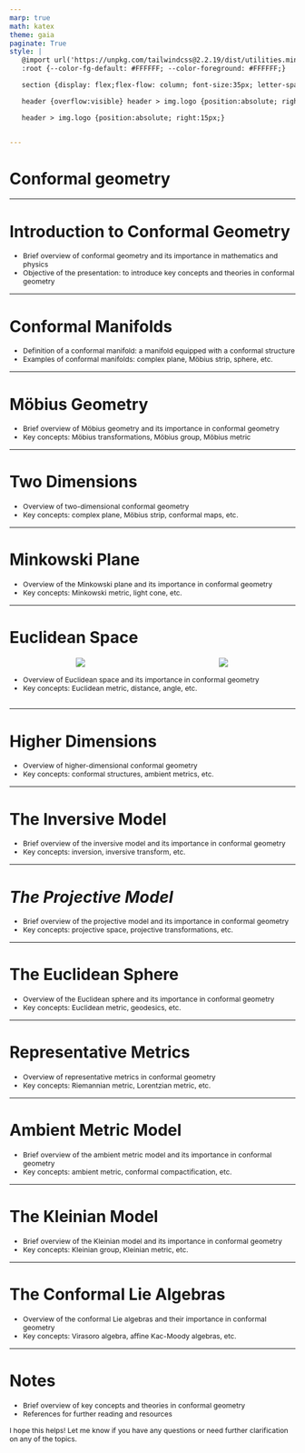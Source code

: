 ```yaml
---
marp: true
math: katex
theme: gaia
paginate: True
style: |
   @import url('https://unpkg.com/tailwindcss@2.2.19/dist/utilities.min.css');
   :root {--color-fg-default: #FFFFFF; --color-foreground: #FFFFFF;}

   section {display: flex;flex-flow: column; font-size:35px; letter-spacing:1.4px;}

   header {overflow:visible} header > img.logo {position:absolute; right:15px;}

   header > img.logo {position:absolute; right:15px;}


---
```

<!-- backgroundImage: url('backgrounds/aaabstract (9).png') -->
<!-- _class: lead -->

 # Conformal geometry

---
<style scoped>p,li {font-size:0.92em}</style>

 # Introduction to Conformal Geometry

- Brief overview of conformal geometry and its importance in mathematics and physics
- Objective of the presentation: to introduce key concepts and theories in conformal geometry

---
<style scoped>p,li {font-size:0.92em}</style>

 # Conformal Manifolds

- Definition of a conformal manifold: a manifold equipped with a conformal structure
- Examples of conformal manifolds: complex plane, Möbius strip, sphere, etc.

---
<style scoped>p,li {font-size:0.92em}</style>

 # Möbius Geometry

- Brief overview of Möbius geometry and its importance in conformal geometry
- Key concepts: Möbius transformations, Möbius group, Möbius metric

---
<style scoped>p,li {font-size:0.92em}</style>

 # Two Dimensions
- Overview of two-dimensional conformal geometry
- Key concepts: complex plane, Möbius strip, conformal maps, etc.


---
<style scoped>p,li {font-size:0.92em}</style>

 # Minkowski Plane

- Overview of the Minkowski plane and its importance in conformal geometry
- Key concepts: Minkowski metric, light cone, etc.

---
<style scoped>p,li {font-size:0.84em}</style>

 # **Euclidean Space**
<div style='flex:1 1 auto; min-height:0;' class="grid grid-cols-8 gap-4">
<div style='display:flex; flex-flow:column; min-height:0;' class="col-span-4">

<div style="display: flex; flex: 1 1 auto; flex-flow: row; min-height: 0"><div style="display: flex; flex: 1 1 auto; justify-content: center;min-height:0;min-width:0; margin-bottom:0.1em;;margin-right:0.15em">
<img style='object-fit: contain; max-height:100%; max-width:100%; background-color: rgba(0,0,0,0);' src='https://upload.wikimedia.org/wikipedia/commons/thumb/d/d5/Conformal_grid_before_M%C3%B6bius_transformation.svg/220px-Conformal_grid_before_M%C3%B6bius_transformation.svg.png'/>
</div>
<div style="display: flex; flex: 1 1 auto; justify-content: center;min-height:0;min-width:0; margin-bottom:0.1em;;margin-right:0.15em">
<img style='object-fit: contain; max-height:100%; max-width:100%; background-color: rgba(0,0,0,0);' src='https://upload.wikimedia.org/wikipedia/commons/thumb/3/3f/Conformal_grid_after_M%C3%B6bius_transformation.svg/220px-Conformal_grid_after_M%C3%B6bius_transformation.svg.png'/>
</div>
</div>

</div>

<div style='display:flex; flex-flow:column; min-height:0;' class="col-span-4">

- Overview of Euclidean space and its importance in conformal geometry
- Key concepts: Euclidean metric, distance, angle, etc.
</div>

</div>


---
<style scoped>p,li {font-size:0.92em}</style>

 # Higher Dimensions

- Overview of higher-dimensional conformal geometry
- Key concepts: conformal structures, ambient metrics, etc.

---
<style scoped>p,li {font-size:0.92em}</style>

 # **The Inversive Model**
- Brief overview of the inversive model and its importance in conformal geometry
- Key concepts: inversion, inversive transform, etc.


---
<style scoped>p,li {font-size:0.92em}</style>

 # _The Projective Model_
- Brief overview of the projective model and its importance in conformal geometry
- Key concepts: projective space, projective transformations, etc.


---
<style scoped>p,li {font-size:0.92em}</style>

 # The Euclidean Sphere

- Overview of the Euclidean sphere and its importance in conformal geometry
- Key concepts: Euclidean metric, geodesics, etc.

---
<style scoped>p,li {font-size:0.92em}</style>

 # **Representative Metrics**

- Overview of representative metrics in conformal geometry
- Key concepts: Riemannian metric, Lorentzian metric, etc.

---
<style scoped>p,li {font-size:0.92em}</style>

 # Ambient Metric Model

- Brief overview of the ambient metric model and its importance in conformal geometry
- Key concepts: ambient metric, conformal compactification, etc.

---
<style scoped>p,li {font-size:0.92em}</style>

 # The Kleinian Model

- Brief overview of the Kleinian model and its importance in conformal geometry
- Key concepts: Kleinian group, Kleinian metric, etc.

---
<style scoped>p,li {font-size:0.92em}</style>

 # The Conformal Lie Algebras
- Overview of the conformal Lie algebras and their importance in conformal geometry
- Key concepts: Virasoro algebra, affine Kac-Moody algebras, etc.


---
<style scoped>p,li {font-size:0.88em}</style>

 # **Notes**

- Brief overview of key concepts and theories in conformal geometry
- References for further reading and resources

I hope this helps! Let me know if you have any questions or need further clarification on any of the topics.